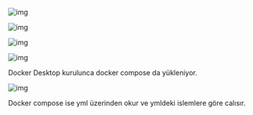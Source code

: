 
![img](https://github.com/ibrahimdoss/Docker/blob/5a7ea2d154a215cbe2d4aa5ea5e30fbf7a86e328/Images/Compose&Swarm/image13.png)


![img](https://github.com/ibrahimdoss/Docker/blob/5a7ea2d154a215cbe2d4aa5ea5e30fbf7a86e328/Images/Compose&Swarm/image15.png)


![img](https://github.com/ibrahimdoss/Docker/blob/5a7ea2d154a215cbe2d4aa5ea5e30fbf7a86e328/Images/Compose&Swarm/image16.png)

![img](https://github.com/ibrahimdoss/Docker/blob/5a7ea2d154a215cbe2d4aa5ea5e30fbf7a86e328/Images/Compose&Swarm/image17.png)

Docker Desktop kurulunca docker compose da yükleniyor.

![img](https://github.com/ibrahimdoss/Docker/blob/5a7ea2d154a215cbe2d4aa5ea5e30fbf7a86e328/Images/Compose&Swarm/image18.png)

Docker compose ise yml üzerinden okur ve ymldeki islemlere göre calısır.